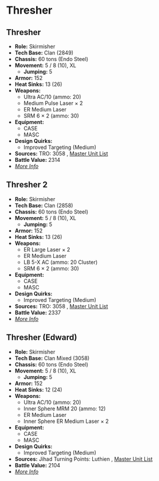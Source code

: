 # Thresher 

## Thresher 

- **Role:** Skirmisher 
- **Tech Base:** Clan (2849) 
- **Chassis:** 60 tons (Endo Steel) 
- **Movement:** 5 / 8 (10), XL 
  - **Jumping:** 5 
- **Armor:** 152 
- **Heat Sinks:** 13 (26) 
- **Weapons:** 
  - Ultra AC/10 (ammo: 20) 
  - Medium Pulse Laser × 2 
  - ER Medium Laser 
  - SRM 6 × 2 (ammo: 30) 
- **Equipment:** 
  - CASE 
  - MASC 
- **Design Quirks:** 
  - Improved Targeting (Medium) 
- **Sources:** TRO: 3058 , [Master Unit List](http://masterunitlist.info/Unit/Details/3198) 
- **Battle Value:** 2314 
- [*More Info*](thresher/thresher.md) 

## Thresher 2 

- **Role:** Skirmisher 
- **Tech Base:** Clan (2858) 
- **Chassis:** 60 tons (Endo Steel) 
- **Movement:** 5 / 8 (10), XL 
  - **Jumping:** 5 
- **Armor:** 152 
- **Heat Sinks:** 13 (26) 
- **Weapons:** 
  - ER Large Laser × 2 
  - ER Medium Laser 
  - LB 5-X AC (ammo: 20 Cluster) 
  - SRM 6 × 2 (ammo: 30) 
- **Equipment:** 
  - CASE 
  - MASC 
- **Design Quirks:** 
  - Improved Targeting (Medium) 
- **Sources:** TRO: 3058 , [Master Unit List](http://masterunitlist.info/Unit/Details/3199) 
- **Battle Value:** 2337 
- [*More Info*](thresher/thresher_2.md) 

## Thresher (Edward) 

- **Role:** Skirmisher 
- **Tech Base:** Clan Mixed (3058) 
- **Chassis:** 60 tons (Endo Steel) 
- **Movement:** 5 / 8 (10), XL 
  - **Jumping:** 5 
- **Armor:** 152 
- **Heat Sinks:** 12 (24) 
- **Weapons:** 
  - Ultra AC/10 (ammo: 20) 
  - Inner Sphere MRM 20 (ammo: 12) 
  - ER Medium Laser 
  - Inner Sphere ER Medium Laser × 2 
- **Equipment:** 
  - CASE 
  - MASC 
- **Design Quirks:** 
  - Improved Targeting (Medium) 
- **Sources:** Jihad Turning Points: Luthien , [Master Unit List](http://masterunitlist.info/Unit/Details/3197) 
- **Battle Value:** 2104 
- [*More Info*](thresher/thresher_edward.md) 

